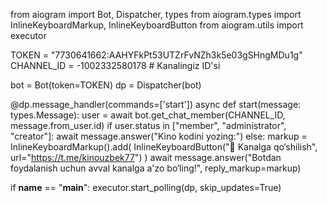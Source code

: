 from aiogram import Bot, Dispatcher, types
from aiogram.types import InlineKeyboardMarkup, InlineKeyboardButton
from aiogram.utils import executor

TOKEN = "7730641662:AAHYFkPt53UTZrFvNZh3k5e03gSHngMDu1g"
CHANNEL_ID = -1002332580178  # Kanalingiz ID'si

bot = Bot(token=TOKEN)
dp = Dispatcher(bot)

@dp.message_handler(commands=['start'])
async def start(message: types.Message):
    user = await bot.get_chat_member(CHANNEL_ID, message.from_user.id)
    if user.status in ["member", "administrator", "creator"]:
        await message.answer("Kino kodini yozing:")
    else:
        markup = InlineKeyboardMarkup().add(
            InlineKeyboardButton("📢 Kanalga qo‘shilish", url="https://t.me/kinouzbek77")
        )
        await message.answer("Botdan foydalanish uchun avval kanalga a'zo bo‘ling!", reply_markup=markup)

if __name__ == "__main__":
    executor.start_polling(dp, skip_updates=True)
